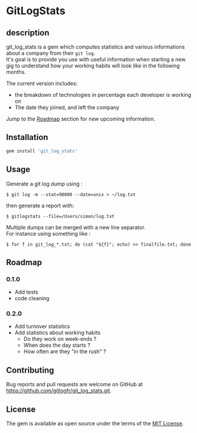 # GitLogStats

## description

git_log_stats is a gem which computes statistics and various informations about a company from their `git log`.  
It's goal is to provide you use with useful information when starting a new gig to understand how your working habits will look like in the following months.  

The current version includes:
- the breakdown of technologies in percentage each developer is working on
- The date they joined, and left the company

Jump to the [Roadmap](Roadmap) section for new upcoming information.


## Installation

```ruby
gem install 'git_log_stats'
```

## Usage

Generate a git log dump using :

    $ git log -m --stat=90000 --date=unix > ~/log.txt

then generate a report with:

    $ gitlogstats --file=/Users/simon/log.txt

Multiple dumps can be merged with a new line separator.  
For instance using something like :

    $ for f in git_log_*.txt; do (cat "${f}"; echo) >> finalfile.txt; done

## Roadmap

### 0.1.0
 - Add tests
 - code cleaning

### 0.2.0
 - Add turnover statistics
 - Add statistics about working habits
     - Do they work on week-ends ?
     - When does the day starts ?
     - How often are they "in the rush" ?

## Contributing

Bug reports and pull requests are welcome on GitHub at https://github.com/gitlogfr/git_log_stats.git.


## License

The gem is available as open source under the terms of the [MIT License](http://opensource.org/licenses/MIT).
